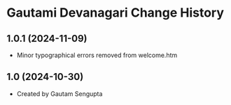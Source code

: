 Gautami Devanagari Change History
====================

1.0.1 (2024-11-09)
----------------
* Minor typographical errors removed from welcome.htm

1.0 (2024-10-30)
----------------
* Created by Gautam Sengupta
